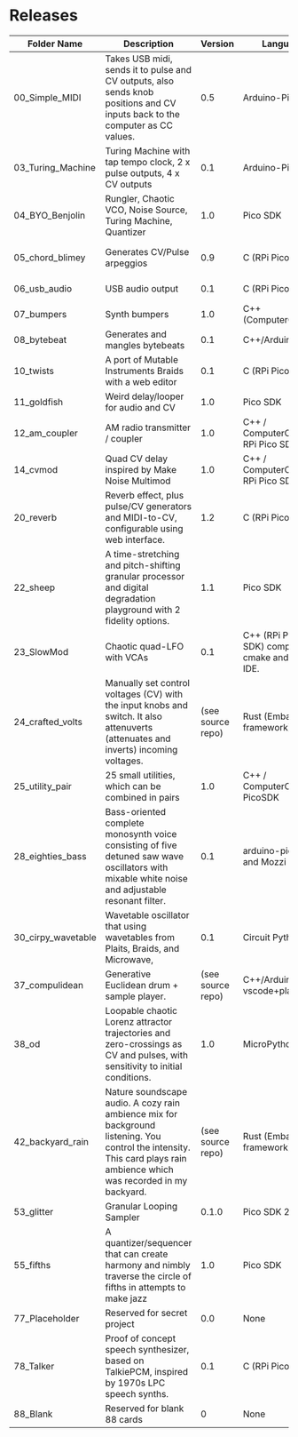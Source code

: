 # Releases  
| Folder Name | Description | Version | Language | Creator | Status |
| ----------- | ----------- | ------- | -------- | ------- | ------ |
| 00_Simple_MIDI | Takes USB midi, sends it to pulse and CV outputs, also sends knob positions and CV inputs back to the computer as CC values. | 0.5 | Arduino-Pico | Tom Whitwell | Working but simple |
| 03_Turing_Machine | Turing Machine with tap tempo clock, 2 x pulse outputs, 4 x CV outputs | 0.1 | Arduino-Pico | Tom Whitwell | Working but Simple |
| 04_BYO_Benjolin | Rungler, Chaotic VCO, Noise Source, Turing Machine, Quantizer | 1.0 | Pico SDK | Dune Desormeaux | Released |
| 05_chord_blimey | Generates CV/Pulse arpeggios | 0.9 | C (RPi Pico SDK) | Tom Waters | Mostly complete (for now) |
| 06_usb_audio | USB audio output | 0.1 | C (RPi Pico SDK) | Chris Johnson | Proof of concept |
| 07_bumpers | Synth bumpers | 1.0 | C++ (ComputerCard) | Chris Johnson | Released |
| 08_bytebeat | Generates and mangles bytebeats | 0.1 | C++/Arduino-Pico | Matt Kuebrich | Functional but WIP |
| 10_twists | A port of Mutable Instruments Braids with a web editor | 0.1 | C (RPi Pico SDK) | Random Works | Functional but WIP |
| 11_goldfish | Weird delay/looper for audio and CV | 1.0 | Pico SDK | Dune Desormeaux | Ready |
| 12_am_coupler | AM radio transmitter / coupler | 1.0 | C++ / ComputerCard / RPi Pico SDK | Chris Johnson | Released |
| 14_cvmod | Quad CV delay inspired by Make Noise Multimod | 1.0 | C++ / ComputerCard / RPi Pico SDK | Chris Johnson | Released |
| 20_reverb | Reverb effect, plus pulse/CV generators and MIDI-to-CV, configurable using web interface. | 1.2 | C (RPi Pico SDK) | Chris Johnson | Released |
| 22_sheep | A time-stretching and pitch-shifting granular processor and digital degradation playground with 2 fidelity options. | 1.1 | Pico SDK | Dune Desormeaux | Released |
| 23_SlowMod | Chaotic quad-LFO with VCAs | 0.1 | C++ (RPi Pico SDK) compat. w/ cmake and Arduino IDE. | divmod/@olt | Released |
| 24_crafted_volts | Manually set control voltages (CV) with the input knobs and switch. It also attenuverts (attenuates and inverts) incoming voltages. | (see source repo) | Rust (Embassy framework) | Brian Dorsey | Released |
| 25_utility_pair | 25 small utilities, which can be combined in pairs | 1.0 | C++ / ComputerCard / PicoSDK | Chris Johnson | Released |
| 28_eighties_bass | Bass-oriented complete monosynth voice consisting of five detuned saw wave oscillators with mixable white noise and adjustable resonant filter. | 0.1 | arduino-pico core and Mozzi 2 library | @todbot / Tod Kurt | Functional but WIP |
| 30_cirpy_wavetable | Wavetable oscillator that using wavetables from Plaits, Braids, and Microwave, | 0.1 | Circuit Python | @todbot / Tod Kurt | Functional but WIP |
| 37_compulidean | Generative Euclidean drum + sample player. | (see source repo) | C++/Arduino, with vscode+platformio. | Tristan Rowley | Functional, but WIP |
| 38_od | Loopable chaotic Lorenz attractor trajectories and zero-crossings as CV and pulses, with sensitivity to initial conditions. | 1.0 | MicroPython | M. John Mills | Released |
| 42_backyard_rain | Nature soundscape audio. A cozy rain ambience mix for background listening. You control the intensity. This card plays rain ambience which was recorded in my backyard. | (see source repo) | Rust (Embassy framework) | Brian Dorsey | Released |
| 53_glitter | Granular Looping Sampler | 0.1.0 | Pico SDK 2.1.1 | Steve Jones | Beta Test |
| 55_fifths | A quantizer/sequencer that can create harmony and nimbly traverse the circle of fifths in attempts to make jazz | 1.0 | Pico SDK | Dune Desormeaux | Ready |
| 77_Placeholder | Reserved for secret project | 0.0 | None | None | None |
| 78_Talker | Proof of concept speech synthesizer, based on TalkiePCM, inspired by 1970s LPC speech synths. | 0.1 | C (RPi Pico SDK) | Chris Johnson | Proof of concept |
| 88_Blank | Reserved for blank 88 cards | 0 | None | Tom Whitwell | None |
